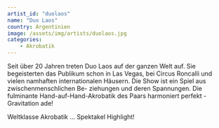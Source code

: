 ```yaml
---
artist_id: "duolaos"
name: "Duo Laos"
country: Argentinien
image: /assets/img/artists/duolaos.jpg
categories:
    - Akrobatik
---
```

Seit über 20 Jahren treten Duo Laos auf der ganzen Welt auf. Sie begeisterten das Publikum schon in Las Vegas, bei Circus Roncalli und vielen namhaften internationalen Häusern. Die Show ist ein Spiel aus zwischenmenschlichen Be- ziehungen und deren Spannungen. Die fulminante Hand-auf-Hand-Akrobatik des Paars harmoniert perfekt - Gravitation ade!

Weltklasse Akrobatik ... Spektakel Highlight!

